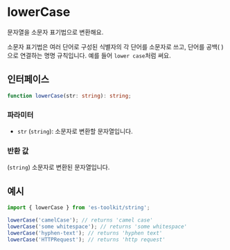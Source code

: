 # lowerCase

문자열을 소문자 표기법으로 변환해요.

소문자 표기법은 여러 단어로 구성된 식별자의 각 단어를 소문자로 쓰고, 단어를 공백( )으로 연결하는 명명 규칙입니다. 예를 들어 `lower case`처럼 써요.

## 인터페이스

```typescript
function lowerCase(str: string): string;
```

### 파라미터

- `str` (`string`): 소문자로 변환할 문자열입니다.

### 반환 값

(`string`) 소문자로 변환된 문자열입니다.

## 예시

```typescript
import { lowerCase } from 'es-toolkit/string';

lowerCase('camelCase'); // returns 'camel case'
lowerCase('some whitespace'); // returns 'some whitespace'
lowerCase('hyphen-text'); // returns 'hyphen text'
lowerCase('HTTPRequest'); // returns 'http request'
```
